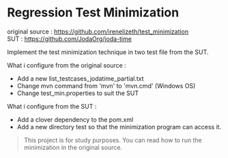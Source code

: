 # Regression Test Minimization

original source : https://github.com/irenelizeth/test_minimization
<br/>
SUT : https://github.com/JodaOrg/joda-time

Implement the test minimization technique in two test file from the SUT.

What i configure from the original source : 
* Add a new list_testcases_jodatime_partial.txt 
* Change mvn command from 'mvn' to 'mvn.cmd' (Windows OS)
* Change test_min.properties to suit the SUT

What i configure from the SUT : 
* Add a clover dependency to the pom.xml
* Add a new directory test so that the minimization program can access it.

> This project is for study purposes. You can read how to run the minimization in the original source.

